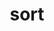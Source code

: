 ---
category: 4-letters
denotation: null
name: sort
reference_link: https://www.etymonline.com/word/sort
root_language: null
root_name: null
title: sort
type: free
word_sums:
- respelling: sort
  sum: 'Sort + '
---